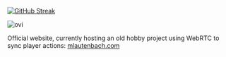 [![GitHub Streak](https://streak-stats.demolab.com/?user=m-lautenbach&mode=weekly&theme=dark)](https://git.io/streak-stats)

<img src="https://github-readme-stats.vercel.app/api/top-langs?username=m-lautenbach&layout=compact&show_icons=true&locale=en&theme=chartreuse-dark" alt="ovi" />

Official website, currently hosting an old hobby project using WebRTC to sync player actions: [mlautenbach.com](https://mlautenbach.com)
